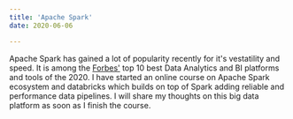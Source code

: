 ```yaml
---
title: 'Apache Spark'
date: 2020-06-06

---
```


Apache Spark has gained a lot of popularity recently for it's vestatility and speed. It is among the [Forbes'](https://www.forbes.com/sites/bernardmarr/2020/06/05/the-10-best-data-analytics-and-bi-platforms-and-tools-in-2020/?utm_campaign=General%20INFORMS%20Content&utm_content=131024120&utm_medium=social&utm_source=twitter&hss_channel=tw-24923980#78f32c8d560d) top 10 best Data Analytics and BI platforms and tools of the 2020. I have started an online course on Apache Spark ecosystem and databricks which builds on top of Spark adding reliable and performance data pipelines. I will share my thoughts on this big data platform as soon as I finish the course.
